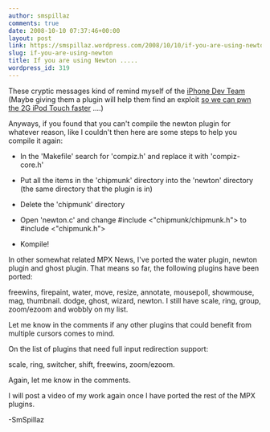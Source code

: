 ```yaml
---
author: smspillaz
comments: true
date: 2008-10-10 07:37:46+00:00
layout: post
link: https://smspillaz.wordpress.com/2008/10/10/if-you-are-using-newton/
slug: if-you-are-using-newton
title: If you are using Newton .....
wordpress_id: 319
---
```


These cryptic messages kind of remind myself of the [iPhone Dev Team](http://blog.iphone-dev.org/) (Maybe giving them a plugin will help them find an exploit [so we can pwn the 2G iPod Touch faster](http://www.theiphonewiki.com/wiki/index.php?title=N72ap) ....)

Anyways, if you found that you can't compile the newton plugin for whatever reason, like I couldn't then here are some steps to help you compile it again:



	
  * In the 'Makefile' search for 'compiz.h' and replace it with 'compiz-core.h'

	
  * Put all the items in the 'chipmunk' directory into the 'newton' directory (the same directory that the plugin is in)

	
  * Delete the 'chipmunk' directory

	
  * Open 'newton.c' and change #include <"chipmunk/chipmunk.h"> to #include <"chipmunk.h">

	
  * Kompile!


In other somewhat related MPX News, I've ported the water plugin, newton plugin and ghost plugin. That means so far, the following plugins have been ported:

freewins, firepaint, water, move, resize, annotate, mousepoll, showmouse, mag, thumbnail. dodge, ghost, wizard, newton. I still have scale, ring, group, zoom/ezoom and wobbly on my list.

Let me know in the comments if any other plugins that could benefit from multiple cursors comes to mind.

On the list of plugins that need full input redirection support:

scale, ring, switcher, shift, freewins, zoom/ezoom.

Again, let me know in the comments.

I will post a video of my work again once I have ported the rest of the MPX plugins.

-SmSpillaz
